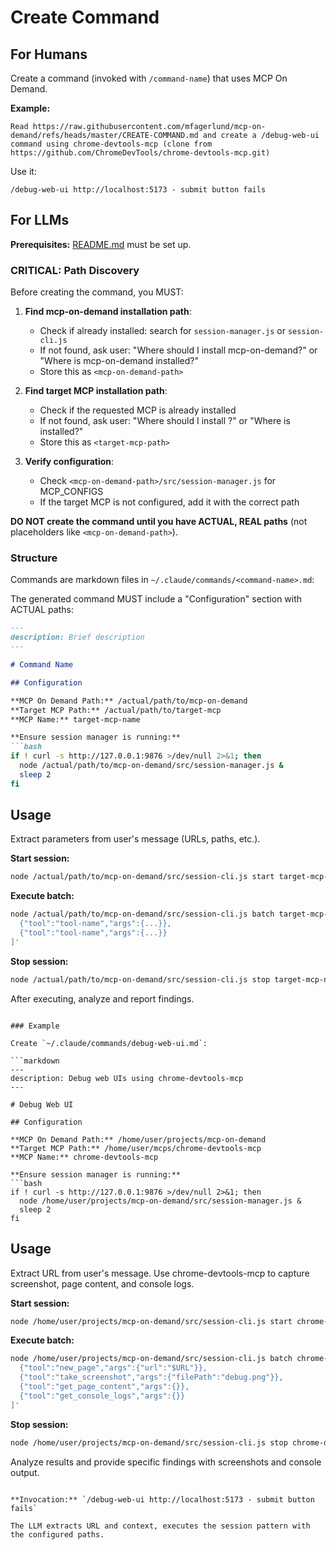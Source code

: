 # Create Command

## For Humans

Create a command (invoked with `/command-name`) that uses MCP On Demand.

**Example:**

```
Read https://raw.githubusercontent.com/mfagerlund/mcp-on-demand/refs/heads/master/CREATE-COMMAND.md and create a /debug-web-ui command using chrome-devtools-mcp (clone from https://github.com/ChromeDevTools/chrome-devtools-mcp.git)
```

Use it:
```
/debug-web-ui http://localhost:5173 - submit button fails
```

## For LLMs

**Prerequisites:** [README.md](README.md) must be set up.

### CRITICAL: Path Discovery

Before creating the command, you MUST:

1. **Find mcp-on-demand installation path**:
   - Check if already installed: search for `session-manager.js` or `session-cli.js`
   - If not found, ask user: "Where should I install mcp-on-demand?" or "Where is mcp-on-demand installed?"
   - Store this as `<mcp-on-demand-path>`

2. **Find target MCP installation path**:
   - Check if the requested MCP is already installed
   - If not found, ask user: "Where should I install <mcp-name>?" or "Where is <mcp-name> installed?"
   - Store this as `<target-mcp-path>`

3. **Verify configuration**:
   - Check `<mcp-on-demand-path>/src/session-manager.js` for MCP_CONFIGS
   - If the target MCP is not configured, add it with the correct path

**DO NOT create the command until you have ACTUAL, REAL paths** (not placeholders like `<mcp-on-demand-path>`).

### Structure

Commands are markdown files in `~/.claude/commands/<command-name>.md`:

The generated command MUST include a "Configuration" section with ACTUAL paths:

```markdown
---
description: Brief description
---

# Command Name

## Configuration

**MCP On Demand Path:** /actual/path/to/mcp-on-demand
**Target MCP Path:** /actual/path/to/target-mcp
**MCP Name:** target-mcp-name

**Ensure session manager is running:**
```bash
if ! curl -s http://127.0.0.1:9876 >/dev/null 2>&1; then
  node /actual/path/to/mcp-on-demand/src/session-manager.js &
  sleep 2
fi
```

## Usage

Extract parameters from user's message (URLs, paths, etc.).

**Start session:**
```bash
node /actual/path/to/mcp-on-demand/src/session-cli.js start target-mcp-name
```

**Execute batch:**
```bash
node /actual/path/to/mcp-on-demand/src/session-cli.js batch target-mcp-name '[
  {"tool":"tool-name","args":{...}},
  {"tool":"tool-name","args":{...}}
]'
```

**Stop session:**
```bash
node /actual/path/to/mcp-on-demand/src/session-cli.js stop target-mcp-name
```

After executing, analyze and report findings.
```

### Example

Create `~/.claude/commands/debug-web-ui.md`:

```markdown
---
description: Debug web UIs using chrome-devtools-mcp
---

# Debug Web UI

## Configuration

**MCP On Demand Path:** /home/user/projects/mcp-on-demand
**Target MCP Path:** /home/user/mcps/chrome-devtools-mcp
**MCP Name:** chrome-devtools-mcp

**Ensure session manager is running:**
```bash
if ! curl -s http://127.0.0.1:9876 >/dev/null 2>&1; then
  node /home/user/projects/mcp-on-demand/src/session-manager.js &
  sleep 2
fi
```

## Usage

Extract URL from user's message. Use chrome-devtools-mcp to capture screenshot, page content, and console logs.

**Start session:**
```bash
node /home/user/projects/mcp-on-demand/src/session-cli.js start chrome-devtools-mcp
```

**Execute batch:**
```bash
node /home/user/projects/mcp-on-demand/src/session-cli.js batch chrome-devtools-mcp '[
  {"tool":"new_page","args":{"url":"$URL"}},
  {"tool":"take_screenshot","args":{"filePath":"debug.png"}},
  {"tool":"get_page_content","args":{}},
  {"tool":"get_console_logs","args":{}}
]'
```

**Stop session:**
```bash
node /home/user/projects/mcp-on-demand/src/session-cli.js stop chrome-devtools-mcp
```

Analyze results and provide specific findings with screenshots and console output.
```

**Invocation:** `/debug-web-ui http://localhost:5173 - submit button fails`

The LLM extracts URL and context, executes the session pattern with the configured paths.
